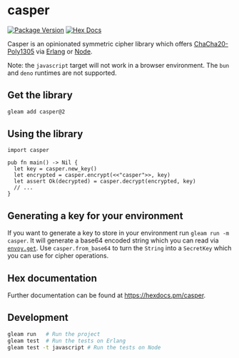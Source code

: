 # casper

[![Package Version](https://img.shields.io/hexpm/v/casper)](https://hex.pm/packages/casper)
[![Hex Docs](https://img.shields.io/badge/hex-docs-ffaff3)](https://hexdocs.pm/casper/)

Casper is an opinionated symmetric cipher library which offers
[ChaCha20-Poly1305][chacha20-poly1305] via [Erlang][erlang-crypto] or
[Node][node-crypto].

Note: the `javascript` target will not work in a browser environment. The `bun`
and `deno` runtimes are not supported.

## Get the library

```sh
gleam add casper@2
```

## Using the library

```gleam
import casper

pub fn main() -> Nil {
  let key = casper.new_key()
  let encrypted = casper.encrypt(<<"casper">>, key)
  let assert Ok(decrypted) = casper.decrypt(encrypted, key)
  // ...
}
```

## Generating a key for your environment

If you want to generate a key to store in your environment run `gleam run
-m casper`. It will generate a base64 encoded string which you can read via
[`envoy.get`][envoy-get]. Use `casper.from_base64` to turn the `String` into a
`SecretKey` which you can use for cipher operations.

## Hex documentation

Further documentation can be found at <https://hexdocs.pm/casper>.

## Development

```sh
gleam run   # Run the project
gleam test  # Run the tests on Erlang
gleam test -t javascript # Run the tests on Node
```

[chacha20-poly1305]: https://en.wikipedia.org/wiki/ChaCha20-Poly1305
[erlang-crypto]: https://www.erlang.org/doc/apps/crypto/crypto.html
[node-crypto]: https://nodejs.org/api/crypto.html
[envoy-get]: https://hexdocs.pm/envoy/envoy.html#get
